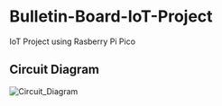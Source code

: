 # Bulletin-Board-IoT-Project

IoT Project using Rasberry Pi Pico

## Circuit Diagram
![Circuit_Diagram](https://github.com/Pritam0077/Bulletin-Board-IoT-Project/assets/89348093/74c0b758-dfbe-4530-b228-4a3cad907198)
